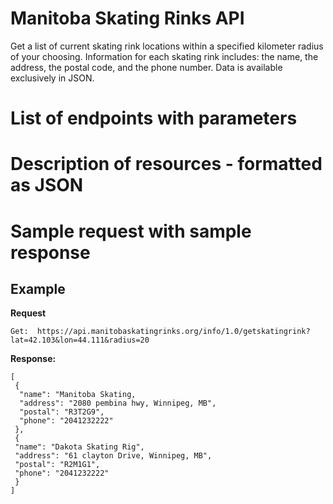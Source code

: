 # Manitoba Skating Rinks API

Get a list of current skating rink locations within a specified kilometer radius of your choosing. Information for each skating rink includes: the name, the address, the postal code, and the phone number. Data is available exclusively in JSON.

# List of endpoints with parameters

# Description of resources - formatted as JSON

# Sample request with sample response


  

  

## Example

**Request**

    Get:  https://api.manitobaskatingrinks.org/info/1.0/getskatingrink?lat=42.103&lon=44.111&radius=20

**Response:**

    [
     {
      "name": "Manitoba Skating, 
      "address": "2080 pembina hwy, Winnipeg, MB",
      "postal": "R3T2G9", 
      "phone": "2041232222"
     }, 
     {
     "name": "Dakota Skating Rig",
     "address": "61 clayton Drive, Winnipeg, MB",
     "postal": "R2M1G1", 
     "phone": "2041232222" 
     }
    ]

